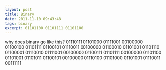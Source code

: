 ```yaml
---
layout: post
title: Binary
date: 2011-11-10 09:43:48
tags: binary
excerpt: 01101100 01101111 01101100
---
```

why does binary go like this? 01110111 01101000 01111001 00100000 01100100 01101111 01100101 01110011 00100000 01100010 01101001 01101110 01100001 01110010 01111001 00100000 01100111 01101111 00100000 01101100 01101001 01101011 01100101 00100000 01110100 01101000 01101001 01110011 00111111
